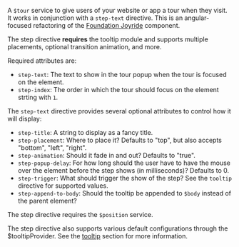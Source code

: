 A `$tour` service to give users of your website or app a tour when they
visit. It works in conjunction with a `step-text` directive. This is an angular-focused
refactoring of the [Foundation Joyride](http://foundation.zurb.com/docs/components/joyride.html) component.

The step directive **requires** the tooltip module and supports multiple
placements, optional transition animation, and more.

Required attributes are:

- `step-text`: The text to show in the tour popup when the tour is focused on the element.
- `step-index`: The order in which the tour should focus on the element strting with `1`.

The `step-text` directive provides several optional attributes to control how it
will display:

- `step-title`: A string to display as a fancy title.
- `step-placement`: Where to place it? Defaults to "top", but also accepts
  "bottom", "left", "right".
- `step-animation`: Should it fade in and out? Defaults to "true".
- `step-popup-delay`: For how long should the user have to have the mouse
  over the element before the step shows (in milliseconds)? Defaults to 0.
- `step-trigger`: What should trigger the show of the step? See the
  `tooltip` directive for supported values.
- `step-append-to-body`: Should the tooltip be appended to `$body` instead of
  the parent element?

The step directive requires the `$position` service.

The step directive also supports various default configurations through the
$tooltipProvider. See the [tooltip](#tooltip) section for more information.

